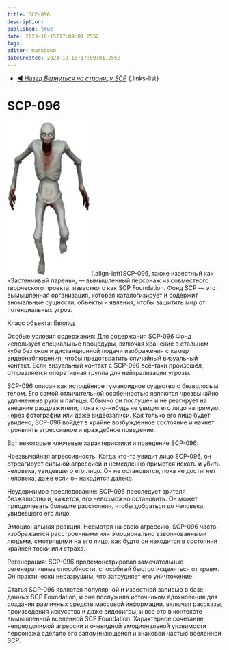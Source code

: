 ```yaml
---
title: SCP-096
description: 
published: true
date: 2023-10-15T17:09:01.255Z
tags: 
editor: markdown
dateCreated: 2023-10-15T17:09:01.255Z
---
```


- [:arrow_backward: Назад *Вернуться на страницу SCP*](/ru/game/scps#scps)
{.links-list}
# SCP-096
![white_guy.png](/images/roles/white_guy.png){.align-left}SCP-096, также известный как «Застенчивый парень», — вымышленный персонаж из совместного творческого проекта, известного как SCP Foundation. Фонд SCP — это вымышленная организация, которая каталогизирует и содержит аномальные сущности, объекты и явления, чтобы защитить мир от потенциальных угроз.

Класс объекта: Евклид

Особые условия содержания: Для содержания SCP-096 Фонд использует специальные процедуры, включая хранение в стальном кубе без окон и дистанционной подачи изображения с камер видеонаблюдения, чтобы предотвратить случайный визуальный контакт. Если визуальный контакт с SCP-096 всё-таки произошёл, отправляется оперативная группа для нейтрализации угрозы.

SCP-096 описан как истощённое гуманоидное существо с безволосым телом. Его самой отличительной особенностью являются чрезвычайно удлиненные руки и пальцы. Обычно он послушен и не реагирует на внешние раздражители, пока кто-нибудь не увидит его лицо напрямую, через фотографии или даже видеозаписи. Как только его лицо будет увидено, SCP-096 войдет в крайне возбужденное состояние и начнет проявлять агрессивное и враждебное поведение.

Вот некоторые ключевые характеристики и поведение SCP-096:

Чрезвычайная агрессивность: Когда кто-то увидит лицо SCP-096, он отреагирует сильной агрессией и немедленно примется искать и убить человека, увидевшего его лицо. Он не остановится, пока не достигнет человека, даже если он находится далеко.

Неудержимое преследование: SCP-096 преследует зрителя безжалостно и, кажется, его невозможно остановить. Он может преодолевать большие расстояния, чтобы добраться до человека, увидевшего его лицо.


Эмоциональная реакция: Несмотря на свою агрессию, SCP-096 часто изображается расстроенными или эмоционально взволнованными людьми, смотрящими на его лицо, как будто он находится в состоянии крайней тоски или страха.

Регенерация: SCP-096 продемонстрировал замечательные регенеративные способности, способный быстро исцеляться от травм. Он практически неразрушим, что затрудняет его уничтожение.

Статья SCP-096 является популярной и известной записью в базе данных SCP Foundation, и она послужила источником вдохновения для создания различных средств массовой информации, включая рассказы, произведения искусства и даже видеоигры, и все это в контексте вымышленной вселенной SCP Foundation. Характерное сочетание непреодолимой агрессии и очевидной эмоциональной уязвимости персонажа сделало его запоминающейся и знаковой частью вселенной SCP.